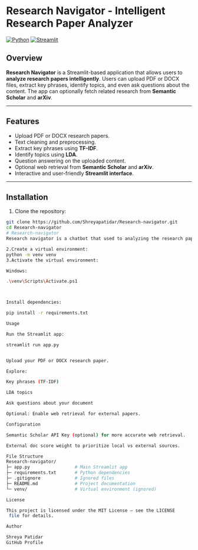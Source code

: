 # Research Navigator - Intelligent Research Paper Analyzer

[![Python](https://img.shields.io/badge/python-3.11-blue)](https://www.python.org/)
[![Streamlit](https://img.shields.io/badge/streamlit-1.50.0-orange)](https://streamlit.io/)

## Overview
**Research Navigator** is a Streamlit-based application that allows users to **analyze research papers intelligently**. Users can upload PDF or DOCX files, extract key phrases, identify topics, and even ask questions about the content. The app can optionally fetch related research from **Semantic Scholar** and **arXiv**.

---

## Features
- Upload PDF or DOCX research papers.
- Text cleaning and preprocessing.
- Extract key phrases using **TF-IDF**.
- Identify topics using **LDA**.
- Question answering on the uploaded content.
- Optional web retrieval from **Semantic Scholar** and **arXiv**.
- Interactive and user-friendly **Streamlit interface**.

---

## Installation

1. Clone the repository:

```bash
git clone https://github.com/Shreyapatidar/Research-navigator.git
cd Research-navigator
# Research-navigator
Research navigator is a chatbot that used to analyzing the research paper and asking related question to paper .

2.Create a virtual environment:
python -m venv venv
3.Activate the virtual environment:

Windows:

.\venv\Scripts\Activate.ps1



Install dependencies:

pip install -r requirements.txt

Usage

Run the Streamlit app:

streamlit run app.py


Upload your PDF or DOCX research paper.

Explore:

Key phrases (TF-IDF)

LDA topics

Ask questions about your document

Optional: Enable web retrieval for external papers.

Configuration

Semantic Scholar API Key (optional) for more accurate web retrieval.

External doc score weight to prioritize local vs external sources.

File Structure
Research-navigator/
├─ app.py                 # Main Streamlit app
├─ requirements.txt       # Python dependencies
├─ .gitignore             # Ignored files
├─ README.md              # Project documentation
└─ venv/                  # Virtual environment (ignored)

License

This project is licensed under the MIT License – see the LICENSE
 file for details.

Author

Shreya Patidar
GitHub Profile

